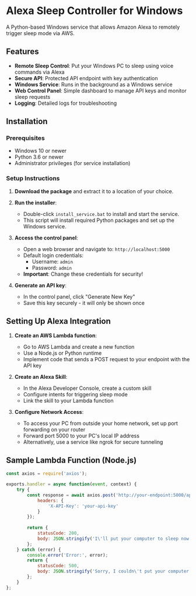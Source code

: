 # Alexa Sleep Controller for Windows

A Python-based Windows service that allows Amazon Alexa to remotely trigger sleep mode via AWS.

## Features

- **Remote Sleep Control**: Put your Windows PC to sleep using voice commands via Alexa
- **Secure API**: Protected API endpoint with key authentication
- **Windows Service**: Runs in the background as a Windows service
- **Web Control Panel**: Simple dashboard to manage API keys and monitor sleep requests
- **Logging**: Detailed logs for troubleshooting

## Installation

### Prerequisites

- Windows 10 or newer
- Python 3.6 or newer
- Administrator privileges (for service installation)

### Setup Instructions

1. **Download the package** and extract it to a location of your choice.

2. **Run the installer**:
   - Double-click `install_service.bat` to install and start the service.
   - This script will install required Python packages and set up the Windows service.

3. **Access the control panel**:
   - Open a web browser and navigate to: `http://localhost:5000`
   - Default login credentials:
     - Username: `admin`
     - Password: `admin`
   - **Important**: Change these credentials for security!

4. **Generate an API key**:
   - In the control panel, click "Generate New Key"
   - Save this key securely - it will only be shown once

## Setting Up Alexa Integration

1. **Create an AWS Lambda function**:
   - Go to AWS Lambda and create a new function
   - Use a Node.js or Python runtime
   - Implement code that sends a POST request to your endpoint with the API key

2. **Create an Alexa Skill**:
   - In the Alexa Developer Console, create a custom skill
   - Configure intents for triggering sleep mode
   - Link the skill to your Lambda function

3. **Configure Network Access**:
   - To access your PC from outside your home network, set up port forwarding on your router
   - Forward port 5000 to your PC's local IP address
   - Alternatively, use a service like ngrok for secure tunneling

## Sample Lambda Function (Node.js)

```javascript
const axios = require('axios');

exports.handler = async function(event, context) {
    try {
        const response = await axios.post('http://your-endpoint:5000/api/sleep', {}, {
            headers: {
                'X-API-Key': 'your-api-key'
            }
        });
        
        return {
            statusCode: 200,
            body: JSON.stringify('I\'ll put your computer to sleep now.')
        };
    } catch (error) {
        console.error('Error:', error);
        return {
            statusCode: 500,
            body: JSON.stringify('Sorry, I couldn\'t put your computer to sleep.')
        };
    }
};
